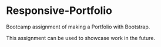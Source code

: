 # Responsive-Portfolio

Bootcamp assignment of making a Portfolio with Bootstrap. 

This assignment can be used to showcase work in the future. 
